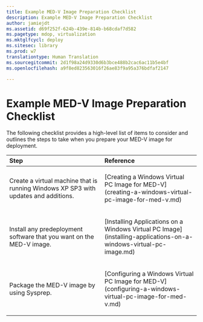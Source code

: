 ```yaml
---
title: Example MED-V Image Preparation Checklist
description: Example MED-V Image Preparation Checklist
author: jamiejdt
ms.assetid: d69f252f-624b-439e-814b-b68cdaf7d582
ms.pagetype: mdop, virtualization
ms.mktglfcycl: deploy
ms.sitesec: library
ms.prod: w7
translationtype: Human Translation
ms.sourcegitcommit: 2d1f98a24d9330d6b3bce488b2cac6ac11b5e4bf
ms.openlocfilehash: a9f8ed823563016f26ae83f9a95a376bdfaf2147

---
```



# Example MED-V Image Preparation Checklist


The following checklist provides a high-level list of items to consider and outlines the steps to take when you prepare your MED-V image for deployment.

<table>
<colgroup>
<col width="50%" />
<col width="50%" />
</colgroup>
<thead>
<tr class="header">
<th align="left">Step</th>
<th align="left">Reference</th>
</tr>
</thead>
<tbody>
<tr class="odd">
<td align="left"><p>Create a virtual machine that is running Windows XP SP3 with updates and additions.</p></td>
<td align="left"><p>[Creating a Windows Virtual PC Image for MED-V](creating-a-windows-virtual-pc-image-for-med-v.md)</p></td>
</tr>
<tr class="even">
<td align="left"><p>Install any predeployment software that you want on the MED-V image.</p></td>
<td align="left"><p>[Installing Applications on a Windows Virtual PC Image](installing-applications-on-a-windows-virtual-pc-image.md)</p></td>
</tr>
<tr class="odd">
<td align="left"><p>Package the MED-V image by using Sysprep.</p></td>
<td align="left"><p>[Configuring a Windows Virtual PC Image for MED-V](configuring-a-windows-virtual-pc-image-for-med-v.md)</p></td>
</tr>
</tbody>
</table>

 

 

 








<!--HONumber=Jun16_HO4-->



